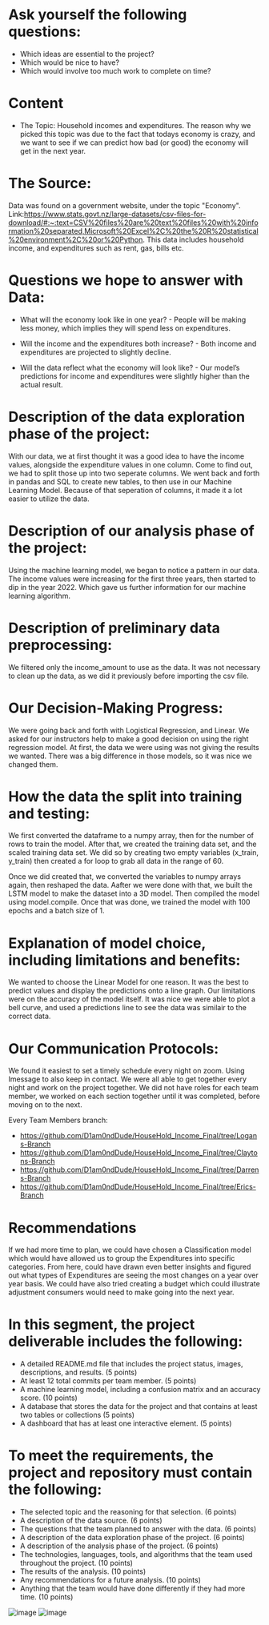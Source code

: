 
# Ask yourself the following questions: 
 * Which ideas are essential to the project? 
 * Which would be nice to have? 
 * Which would involve too much work to complete on time?

# Content
* The Topic:
Household incomes and expenditures. The reason why we picked this topic was due to the fact that todays economy is crazy, and we want to see if we can predict how bad (or good) the economy will get in the next year.

# The Source: 
Data was found on a government website, under the topic "Economy". Link:https://www.stats.govt.nz/large-datasets/csv-files-for-download/#:~:text=CSV%20files%20are%20text%20files%20with%20information%20separated,Microsoft%20Excel%2C%20the%20R%20statistical%20environment%2C%20or%20Python.
This data includes household income, and expenditures such as rent, gas, bills etc. 


# Questions we hope to answer with Data:
* What will the economy look like in one year? - People will be making less money, which implies they will spend less on expenditures.

* Will the income and the expenditures both increase? - Both income and expenditures are projected to slightly decline.

* Will the data reflect what the economy will look like? - Our model’s predictions for income and expenditures were slightly higher than the actual result.


# Description of the data exploration phase of the project:
With our data, we at first thought it was a good idea to have the income values, alongside the expenditure values in one column. Come to find out, we had to split those up into two seperate columns. We went back and forth in pandas and SQL to create new tables, to then use in our Machine Learning Model. Because of that seperation of columns, it made it a lot easier to utilize the data.

# Description of our analysis phase of the project:
Using the machine learning model, we began to notice a pattern in our data. The income values were increasing for the first three years, then started to dip in the year 2022. Which gave us further information for our machine learning algorithm.


# Description of preliminary data preprocessing:
We filtered only the income_amount to use as the data. It was not necessary to clean up the data, as we did it previously before importing the csv file.

# Our Decision-Making Progress:
We were going back and forth with Logistical Regression, and Linear. We asked for our instructors help to make a good decision on using the right regression model. At first, the data we were using was not giving the results we wanted. There was a big difference in those models, so it was nice we changed them.

# How the data the split into training and testing:
We first converted the dataframe to a numpy array, then for the number of rows to train the model. After that, we created the training data set, and the scaled training data set. We did so by creating two empty variables (x_train, y_train) then created a for loop to grab all data in the range of 60.

Once we did created that, we converted the variables to numpy arrays again, then reshaped the data. Aafter we were done with that, we built the LSTM model to make the dataset into a 3D model. Then compiled the model using model.compile. Once that was done, we trained the model with 100 epochs and a batch size of 1.

# Explanation of model choice, including limitations and benefits:
We wanted to choose the Linear Model for one reason. It was the best to predict values and display the predictions onto a line graph. Our limitations were on the accuracy of the model itself. It was nice we were able to plot a bell curve, and used a predictions line to see the data was similair to the correct data.

# Our Communication Protocols:
We found it easiest to set a timely schedule every night on zoom. Using Imessage to also keep in contact. We were all able to get together every night and work on the project together. We did not have roles for each team member, we worked on each section together until it was completed, before moving on to the next. 

Every Team Members branch:

* https://github.com/D1am0ndDude/HouseHold_Income_Final/tree/Logans-Branch
* https://github.com/D1am0ndDude/HouseHold_Income_Final/tree/Claytons-Branch
* https://github.com/D1am0ndDude/HouseHold_Income_Final/tree/Darrens-Branch
* https://github.com/D1am0ndDude/HouseHold_Income_Final/tree/Erics-Branch

# Recommendations
If we had more time to plan, we could have chosen a Classification model which would have allowed us to group the Expenditures into specific categories. 
From here, could have drawn even better insights and figured out what types of Expenditures are seeing the most changes on a year over year basis.
We could have also tried creating a budget which could illustrate adjustment consumers would need to make going into the next year.


# In this segment, the project deliverable includes the following:

* A detailed README.md file that includes the project status, images, descriptions, and results. (5 points)
* At least 12 total commits per team member. (5 points)
* A machine learning model, including a confusion matrix and an accuracy score. (10 points)
* A database that stores the data for the project and that contains at least two tables or collections (5 points)
* A dashboard that has at least one interactive element. (5 points)

# To meet the requirements, the project and repository must contain the following:

* The selected topic and the reasoning for that selection. (6 points)
* A description of the data source. (6 points)
* The questions that the team planned to answer with the data. (6 points)
* A description of the data exploration phase of the project. (6 points)
* A description of the analysis phase of the project. (6 points)
* The technologies, languages, tools, and algorithms that the team used throughout the project. (10 points)
* The results of the analysis. (10 points)
* Any recommendations for a future analysis. (10 points)
* Anything that the team would have done differently if they had more time. (10 points)


![image](https://user-images.githubusercontent.com/46943357/216776389-9df98ba8-2b2a-4e2e-87c1-44e29330d834.png)
![image](https://user-images.githubusercontent.com/46943357/216776407-9ba0db8d-3177-4618-b4ef-c863a23d2cc3.png)





